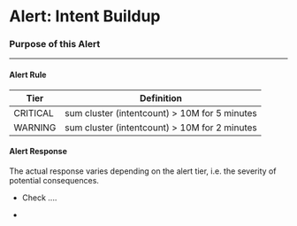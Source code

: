 # Alert: Intent Buildup

### Purpose of this Alert

<describe>



------

#### Alert Rule

| Tier     | Definition                                    |
| -------- | --------------------------------------------- |
| CRITICAL | sum cluster (intentcount) > 10M for 5 minutes |
| WARNING  | sum cluster (intentcount) > 10M for 2 minutes |



#### Alert Response

The actual response varies depending on the alert tier, i.e. the severity of potential consequences.

- Check ....

- 

